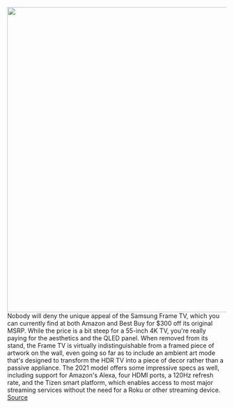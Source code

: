 <img src='https://cdn.vox-cdn.com/thumbor/xrjg6PBkuOiSGaeUyjQ0zYDSjm8=/0x0:4194x4194/1200x800/filters:focal(1528x1468:2198x2138)/cdn.vox-cdn.com/uploads/chorus_image/image/70051725/2018_2_The_Frame_Lifestyle_Image_Assets_20.0.jpg' width='700px' /><br/>
Nobody will deny the unique appeal of the Samsung Frame TV, which you can currently find at both Amazon and Best Buy for $300 off its original MSRP. While the price is a bit steep for a 55-inch 4K TV, you're really paying for the aesthetics and the QLED panel. When removed from its stand, the Frame TV is virtually indistinguishable from a framed piece of artwork on the wall, even going so far as to include an ambient art mode that's designed to transform the HDR TV into a piece of decor rather than a passive appliance. The 2021 model offers some impressive specs as well, including support for Amazon's Alexa, four HDMI ports, a 120Hz refresh rate, and the Tizen smart platform, which enables access to most major streaming services without the need for a Roku or other streaming device.
<a href='https://www.theverge.com/good-deals/2021/10/27/22746647/samsung-frame-tv-qled-vizio-oled-logitech-mouse-microsoft-lenovo-laptop-anker-charger-deal-sale'> Source <a/>